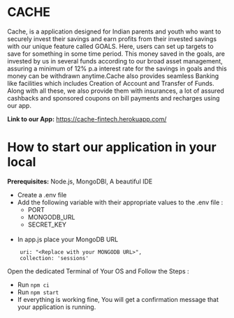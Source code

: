 # CACHE

Cache, is a application designed for Indian parents and youth who want to securely invest their savings and earn profits from their invested savings with our unique feature called GOALS. Here, users can set up targets to save for something in some time period. This money saved in the goals, are invested by us in several funds according to our broad asset management, assuring a minimum of 12% p.a interest rate for the savings in goals and this money can be withdrawn anytime.Cache also provides seamless Banking like facilities which includes Creation of Account and Transfer of Funds. Along with all these, we also provide them with insurances, a lot of assured cashbacks and sponsored coupons on bill payments and recharges using our app. 

**Link to our App:** https://cache-fintech.herokuapp.com/

# How to start our application in your local

**Prerequisites:** Node.js, MongoDBl, A beautiful IDE

* Create a .env file 
* Add the following variable with their appropriate values to the .env file :
     <ul>
      <li>PORT </li>
     <li>MONGODB_URL</li>
      <li>SECRET_KEY</li>
   </ul><br>
* In app.js place your MongoDB URL
```
    uri: "<Replace with your MONGODB URL>",
    collection: 'sessions'
```
Open the dedicated Terminal of Your OS and Follow the Steps :
* Run ```npm ci```
* Run ```npm start```
* If everything is working fine, You will get a confirmation message that your application is running.

